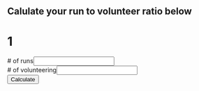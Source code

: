 <script src="https://ajax.googleapis.com/ajax/libs/angularjs/1.6.4/angular.min.js"></script>
## Calulate your run to volunteer ratio below

# 1


<script>
  function myFunction() {
    var runs = document.getElementById("runs").value;
    var vols = document.getElementById("vols").value;
  
  if(runs == null){
  alert('please eneter a run');}
  
    document.getElementById("p1").innerHTML = runs/vols + ":1" ;
}
</script>

<div>
  <div><span># of runs</span><span><input type="number" name="runs" id="runs" value="" /></span><br>
  <div><span># of volunteering</span><span><input type="number" name="vols" id="vols" value="" /></span>
</div>
    <button onclick="myFunction()">Calculate</button>
    <p id="p1"></p>

